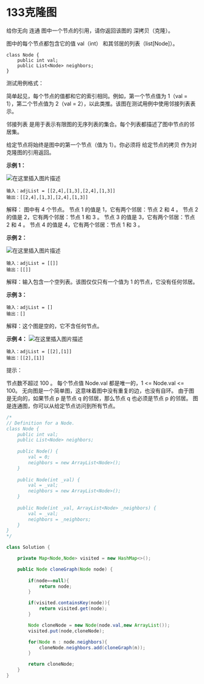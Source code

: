 # 133克隆图

给你无向 连通 图中一个节点的引用，请你返回该图的 深拷贝（克隆）。

图中的每个节点都包含它的值 val（int） 和其邻居的列表（list[Node]）。

	class Node {
	    public int val;
	    public List<Node> neighbors;
	}
 

测试用例格式：

简单起见，每个节点的值都和它的索引相同。例如，第一个节点值为 1（val = 1），第二个节点值为 2（val = 2），以此类推。该图在测试用例中使用邻接列表表示。

邻接列表 是用于表示有限图的无序列表的集合。每个列表都描述了图中节点的邻居集。

给定节点将始终是图中的第一个节点（值为 1）。你必须将 给定节点的拷贝 作为对克隆图的引用返回。

 

**示例 1：**



![在这里插入图片描述](https://img-blog.csdnimg.cn/20200812235813566.png?x-oss-process=image/watermark,type_ZmFuZ3poZW5naGVpdGk,shadow_10,text_aHR0cHM6Ly9ibG9nLmNzZG4ubmV0L3plcm9fa28=,size_16,color_FFFFFF,t_70#pic_center)

	输入：adjList = [[2,4],[1,3],[2,4],[1,3]]
	输出：[[2,4],[1,3],[2,4],[1,3]]
解释：
图中有 4 个节点。
节点 1 的值是 1，它有两个邻居：节点 2 和 4 。
节点 2 的值是 2，它有两个邻居：节点 1 和 3 。
节点 3 的值是 3，它有两个邻居：节点 2 和 4 。
节点 4 的值是 4，它有两个邻居：节点 1 和 3 。

**示例 2：**

![在这里插入图片描述](https://img-blog.csdnimg.cn/20200812235724763.png#pic_center)


	输入：adjList = [[]]
	输出：[[]]
解释：输入包含一个空列表。该图仅仅只有一个值为 1 的节点，它没有任何邻居。

**示例 3：**

	输入：adjList = []
	输出：[]
解释：这个图是空的，它不含任何节点。

**示例 4：**
![在这里插入图片描述](https://img-blog.csdnimg.cn/20200812235634851.png#pic_center)

	输入：adjList = [[2],[1]]
	输出：[[2],[1]]
 

提示：

节点数不超过 100 。
每个节点值 Node.val 都是唯一的，1 <= Node.val <= 100。
无向图是一个简单图，这意味着图中没有重复的边，也没有自环。
由于图是无向的，如果节点 p 是节点 q 的邻居，那么节点 q 也必须是节点 p 的邻居。
图是连通图，你可以从给定节点访问到所有节点。

```java
/*
// Definition for a Node.
class Node {
    public int val;
    public List<Node> neighbors;
    
    public Node() {
        val = 0;
        neighbors = new ArrayList<Node>();
    }
    
    public Node(int _val) {
        val = _val;
        neighbors = new ArrayList<Node>();
    }
    
    public Node(int _val, ArrayList<Node> _neighbors) {
        val = _val;
        neighbors = _neighbors;
    }
}
*/

class Solution {

    private Map<Node,Node> visited = new HashMap<>();

    public Node cloneGraph(Node node) {
        
        if(node==null){
            return node;
        }

        if(visited.containsKey(node)){
            return visited.get(node);
        }

        Node cloneNode = new Node(node.val,new ArrayList());
        visited.put(node,cloneNode);

        for(Node n : node.neighbors){
            cloneNode.neighbors.add(cloneGraph(n));
        }

        return cloneNode;
    }
}
```
